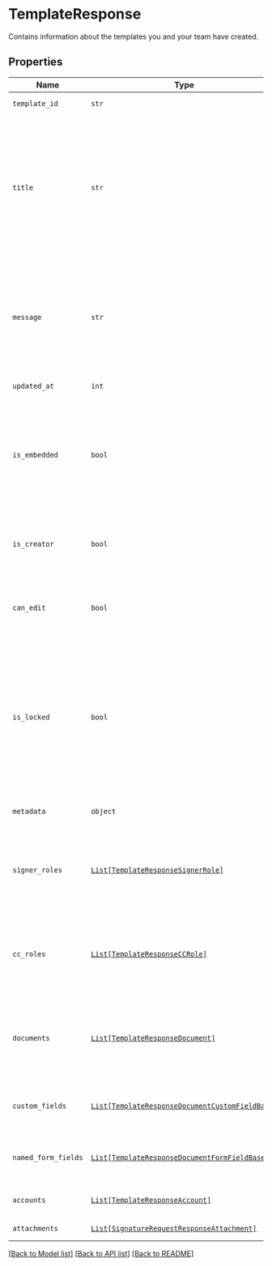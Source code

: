 # TemplateResponse

Contains information about the templates you and your team have created.

## Properties
Name | Type | Description | Notes
------------ | ------------- | ------------- | -------------
| `template_id` | ```str``` |  The id of the Template.  |  |
| `title` | ```str``` |  The title of the Template. This will also be the default subject of the message sent to signers when using this Template to send a SignatureRequest. This can be overridden when sending the SignatureRequest.  |  |
| `message` | ```str``` |  The default message that will be sent to signers when using this Template to send a SignatureRequest. This can be overridden when sending the SignatureRequest.  |  |
| `updated_at` | ```int``` |  Time the template was last updated.  |  |
| `is_embedded` | ```bool``` |  `true` if this template was created using an embedded flow, `false` if it was created on our website. Will be `null` when you are not the creator of the Template.  |  |
| `is_creator` | ```bool``` |  `true` if you are the owner of this template, `false` if it&#39;s been shared with you by a team member.  |  |
| `can_edit` | ```bool``` |  Indicates whether edit rights have been granted to you by the owner (always `true` if that&#39;s you).  |  |
| `is_locked` | ```bool``` |  Indicates whether the template is locked. If `true`, then the template was created outside your quota and can only be used in `test_mode`. If `false`, then the template is within your quota and can be used to create signature requests.  |  |
| `metadata` | ```object``` |  The metadata attached to the template.  |  |
| `signer_roles` | [```List[TemplateResponseSignerRole]```](TemplateResponseSignerRole.md) |  An array of the designated signer roles that must be specified when sending a SignatureRequest using this Template.  |  |
| `cc_roles` | [```List[TemplateResponseCCRole]```](TemplateResponseCCRole.md) |  An array of the designated CC roles that must be specified when sending a SignatureRequest using this Template.  |  |
| `documents` | [```List[TemplateResponseDocument]```](TemplateResponseDocument.md) |  An array describing each document associated with this Template. Includes form field data for each document.  |  |
| `custom_fields` | [```List[TemplateResponseDocumentCustomFieldBase]```](TemplateResponseDocumentCustomFieldBase.md) |  Deprecated. Use `custom_fields` inside the [documents](https://developers.hellosign.com/api/reference/operation/templateGet/#!c&#x3D;200&amp;path&#x3D;template/documents&amp;t&#x3D;response) array instead.  |  |
| `named_form_fields` | [```List[TemplateResponseDocumentFormFieldBase]```](TemplateResponseDocumentFormFieldBase.md) |  Deprecated. Use `form_fields` inside the [documents](https://developers.hellosign.com/api/reference/operation/templateGet/#!c&#x3D;200&amp;path&#x3D;template/documents&amp;t&#x3D;response) array instead.  |  |
| `accounts` | [```List[TemplateResponseAccount]```](TemplateResponseAccount.md) |  An array of the Accounts that can use this Template.  |  |
| `attachments` | [```List[SignatureRequestResponseAttachment]```](SignatureRequestResponseAttachment.md) |  Signer attachments.  |  |

[[Back to Model list]](../README.md#documentation-for-models) [[Back to API list]](../README.md#documentation-for-api-endpoints) [[Back to README]](../README.md)

